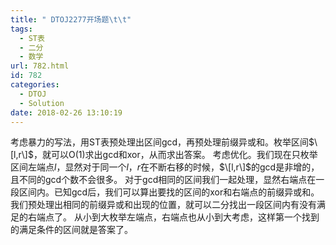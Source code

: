 ```yaml
---
title: " DTOJ2277开场题\t\t"
tags:
  - ST表
  - 二分
  - 数学
url: 782.html
id: 782
categories:
  - DTOJ
  - Solution
date: 2018-02-26 13:10:19
---
```


考虑暴力的写法，用ST表预处理出区间gcd，再预处理前缀异或和。枚举区间$\[l,r\]$，就可以O(1)求出gcd和xor，从而求出答案。 考虑优化。我们现在只枚举区间左端点$l$，显然对于同一个$l$，$r$在不断右移的时候，$\[l,r\]$的gcd是非增的，且不同的gcd个数不会很多。 对于gcd相同的区间我们一起处理，显然右端点在一段区间内。已知gcd后，我们可以算出要找的区间的xor和右端点的前缀异或和。我们预处理出相同的前缀异或和出现的位置，就可以二分找出一段区间内有没有满足的右端点了。 从小到大枚举左端点，右端点也从小到大考虑，这样第一个找到的满足条件的区间就是答案了。